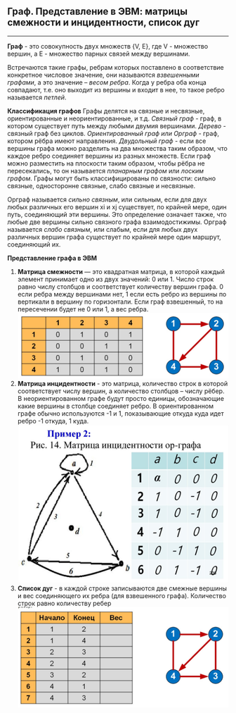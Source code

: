 ## Граф. Представление в ЭВМ: матрицы  смежности и инцидентности, список дуг

****
**Граф** - это совокупность двух множеств {V, E}, где V - множество вершин, а E - множество парных связей между вершинами.

Встречаются такие графы, ребрам которых поставлено в соответствие конкретное числовое значение, они называются *взвешенными графами*, а это значение – *весом ребра*.
Когда у ребра оба конца совпадают, т.е. оно выходит из вершины и входит в нее, то такое ребро называется *петлей*.

**Классификация графов**
Графы делятся на связные и несвязные, ориентированные и неориентированные, и т.д.
*Связный граф* - граф, в котором существует путь между любыми двумия вершинами. 
*Дерево* - связный граф без циклов. 
*Ориентированный граф или Орграф* - граф, котором рёбра имеют направления.
*Двудольный граф* - если все вершины графа можно разделить на два множества таким образом, что каждое ребро соединяет вершины из разных множеств. 
Если граф можно разместить на плоскости таким образом, чтобы рёбра не пересекались, то он называется *планарным графом* или *лоским графом*. 
Графы могут быть классифицированы по связности: сильно связные, односторонне связные, слабо связные и несвязные.

Орграф называется *сильно связным*, или сильным, если для двух любых различных его вершин хi и xj существует, по крайней мере, один путь, соединяющий эти вершины. Это определение означает также, что любые две вершины сильно связного графа взаимодостижимы.
Орграф называется *слабо связным*, или слабым, если для любых двух различных вершин графа существует по крайней мере один маршрут, соединяющий их.

**Представление графа в ЭВМ**
1) **Матрица смежности** — это квадратная матрица, в которой каждый элемент принимает одно из двух значений: 0 или 1. Число строк равно числу столбцов и соответствует количеству вершин графа. 0 если ребра между вершинами нет, 1 если есть ребро из вершины по вертикали в вершину по горизонтали. Если граф взвешенный, то на пересечении будет не 0 или 1, а вес ребра.
![test](images/matrix.jpg)
2) **Матрица инцидентности** - это матрица, количество строк в которой соответствует числу вершин, а количество столбцов – числу рёбер. В неориентированном графе будут просто единицы, обозначающие какие вершины в столбце соединяет ребро. В ориентированном графе обычно используются -1 и 1, показывающие откуда куда идет ребро -1 откуда, 1 куда.
![test1](images/incind.jpg)
3) **Список дуг** - в каждой строке записываются две смежные вершины и вес соединяющего их ребра (для взвешенного графа). Количество строк равно количеству ребер
![test2](images/spisok.jpg)
